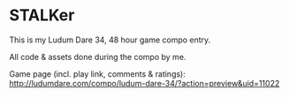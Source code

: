 # STALKer

This is my Ludum Dare 34, 48 hour game compo entry.

All code & assets done during the compo by me.

Game page (incl. play link, comments & ratings):
http://ludumdare.com/compo/ludum-dare-34/?action=preview&uid=11022
